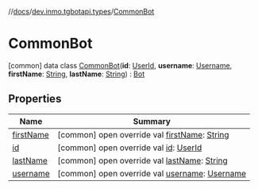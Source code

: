 //[docs](../../../index.md)/[dev.inmo.tgbotapi.types](../index.md)/[CommonBot](index.md)



# CommonBot  
 [common] data class [CommonBot](index.md)(**id**: [UserId](../index.md#%5Bdev.inmo.tgbotapi.types%2FUserId%2F%2F%2FPointingToDeclaration%2F%5D%2FClasslikes%2F625018081), **username**: [Username](../-username/index.md), **firstName**: [String](https://kotlinlang.org/api/latest/jvm/stdlib/kotlin/-string/index.html), **lastName**: [String](https://kotlinlang.org/api/latest/jvm/stdlib/kotlin/-string/index.html)) : [Bot](../-bot/index.md)   


## Properties  
  
|  Name |  Summary | 
|---|---|
| <a name="dev.inmo.tgbotapi.types/CommonBot/firstName/#/PointingToDeclaration/"></a>[firstName](first-name.md)| <a name="dev.inmo.tgbotapi.types/CommonBot/firstName/#/PointingToDeclaration/"></a> [common] open override val [firstName](first-name.md): [String](https://kotlinlang.org/api/latest/jvm/stdlib/kotlin/-string/index.html)   <br>|
| <a name="dev.inmo.tgbotapi.types/CommonBot/id/#/PointingToDeclaration/"></a>[id](id.md)| <a name="dev.inmo.tgbotapi.types/CommonBot/id/#/PointingToDeclaration/"></a> [common] open override val [id](id.md): [UserId](../index.md#%5Bdev.inmo.tgbotapi.types%2FUserId%2F%2F%2FPointingToDeclaration%2F%5D%2FClasslikes%2F625018081)   <br>|
| <a name="dev.inmo.tgbotapi.types/CommonBot/lastName/#/PointingToDeclaration/"></a>[lastName](last-name.md)| <a name="dev.inmo.tgbotapi.types/CommonBot/lastName/#/PointingToDeclaration/"></a> [common] open override val [lastName](last-name.md): [String](https://kotlinlang.org/api/latest/jvm/stdlib/kotlin/-string/index.html)   <br>|
| <a name="dev.inmo.tgbotapi.types/CommonBot/username/#/PointingToDeclaration/"></a>[username](username.md)| <a name="dev.inmo.tgbotapi.types/CommonBot/username/#/PointingToDeclaration/"></a> [common] open override val [username](username.md): [Username](../-username/index.md)   <br>|

